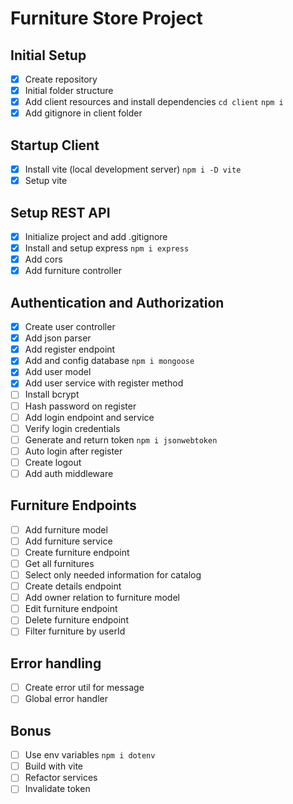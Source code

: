 # Furniture Store Project

## Initial Setup
 - [x] Create repository
 - [x] Initial folder structure
 - [x] Add client resources and install dependencies `cd client` `npm i`
 - [x] Add gitignore in client folder

## Startup Client
 - [x] Install vite (local development server) `npm i -D vite`
 - [x] Setup vite

## Setup REST API
 - [x] Initialize project and add .gitignore
 - [x] Install and setup express `npm i express`
 - [x] Add cors
 - [x] Add furniture controller

## Authentication and Authorization
 - [x] Create user controller
 - [x] Add json parser
 - [x] Add register endpoint
 - [x] Add and config database `npm i mongoose`
 - [x] Add user model
 - [x] Add user service with register method
 - [ ] Install bcrypt
 - [ ] Hash password on register
 - [ ] Add login endpoint and service
 - [ ] Verify login credentials
 - [ ] Generate and return token `npm i jsonwebtoken`
 - [ ] Auto login after register
 - [ ] Create logout
 - [ ] Add auth middleware
  
## Furniture Endpoints
 - [ ] Add furniture model
 - [ ] Add furniture service
 - [ ] Create furniture endpoint
 - [ ] Get all furnitures
 - [ ] Select only needed information for catalog
 - [ ] Create details endpoint
 - [ ] Add owner relation to furniture model
 - [ ] Edit furniture endpoint
 - [ ] Delete furniture endpoint
 - [ ] Filter furniture by userId

## Error handling 
 - [ ] Create error util for message
 - [ ] Global error handler

## Bonus
 - [ ] Use env variables `npm i dotenv`
 - [ ] Build with vite
 - [ ] Refactor services
 - [ ] Invalidate token